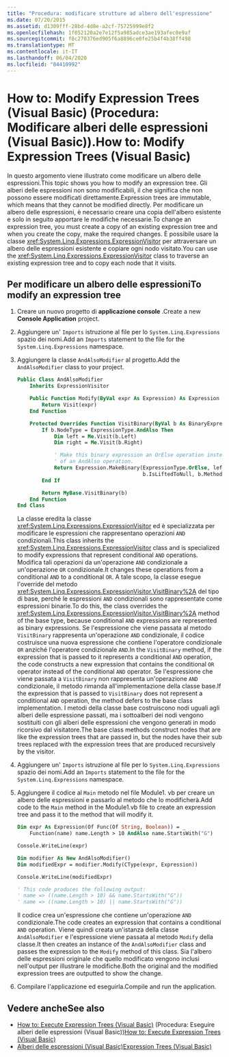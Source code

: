 ```yaml
---
title: "Procedura: modificare strutture ad albero dell'espressione"
ms.date: 07/20/2015
ms.assetid: d1309fff-28bd-4d8e-a2cf-75725999e8f2
ms.openlocfilehash: 1f052120a2e7e12f5a985adce3ae193afec0e9af
ms.sourcegitcommit: f8c270376ed905f6a8896ce0fe25b4f4b38ff498
ms.translationtype: MT
ms.contentlocale: it-IT
ms.lasthandoff: 06/04/2020
ms.locfileid: "84410992"
---
```

# <a name="how-to-modify-expression-trees-visual-basic"></a><span data-ttu-id="6c3ac-102">How to: Modify Expression Trees (Visual Basic) (Procedura: Modificare alberi delle espressioni (Visual Basic)).</span><span class="sxs-lookup"><span data-stu-id="6c3ac-102">How to: Modify Expression Trees (Visual Basic)</span></span>

<span data-ttu-id="6c3ac-103">In questo argomento viene illustrato come modificare un albero delle espressioni.</span><span class="sxs-lookup"><span data-stu-id="6c3ac-103">This topic shows you how to modify an expression tree.</span></span> <span data-ttu-id="6c3ac-104">Gli alberi delle espressioni non sono modificabili, il che significa che non possono essere modificati direttamente.</span><span class="sxs-lookup"><span data-stu-id="6c3ac-104">Expression trees are immutable, which means that they cannot be modified directly.</span></span> <span data-ttu-id="6c3ac-105">Per modificare un albero delle espressioni, è necessario creare una copia dell'albero esistente e solo in seguito apportare le modifiche necessarie.</span><span class="sxs-lookup"><span data-stu-id="6c3ac-105">To change an expression tree, you must create a copy of an existing expression tree and when you create the copy, make the required changes.</span></span> <span data-ttu-id="6c3ac-106">È possibile usare la classe <xref:System.Linq.Expressions.ExpressionVisitor> per attraversare un albero delle espressioni esistente e copiare ogni nodo visitato.</span><span class="sxs-lookup"><span data-stu-id="6c3ac-106">You can use the <xref:System.Linq.Expressions.ExpressionVisitor> class to traverse an existing expression tree and to copy each node that it visits.</span></span>

## <a name="to-modify-an-expression-tree"></a><span data-ttu-id="6c3ac-107">Per modificare un albero delle espressioni</span><span class="sxs-lookup"><span data-stu-id="6c3ac-107">To modify an expression tree</span></span>

1. <span data-ttu-id="6c3ac-108">Creare un nuovo progetto di **applicazione console** .</span><span class="sxs-lookup"><span data-stu-id="6c3ac-108">Create a new **Console Application** project.</span></span>

2. <span data-ttu-id="6c3ac-109">Aggiungere un' `Imports` istruzione al file per lo `System.Linq.Expressions` spazio dei nomi.</span><span class="sxs-lookup"><span data-stu-id="6c3ac-109">Add an `Imports` statement to the file for the `System.Linq.Expressions` namespace.</span></span>

3. <span data-ttu-id="6c3ac-110">Aggiungere la classe `AndAlsoModifier` al progetto.</span><span class="sxs-lookup"><span data-stu-id="6c3ac-110">Add the `AndAlsoModifier` class to your project.</span></span>

    ```vb
    Public Class AndAlsoModifier
        Inherits ExpressionVisitor

        Public Function Modify(ByVal expr As Expression) As Expression
            Return Visit(expr)
        End Function

        Protected Overrides Function VisitBinary(ByVal b As BinaryExpression) As Expression
            If b.NodeType = ExpressionType.AndAlso Then
                Dim left = Me.Visit(b.Left)
                Dim right = Me.Visit(b.Right)

                ' Make this binary expression an OrElse operation instead
                ' of an AndAlso operation.
                Return Expression.MakeBinary(ExpressionType.OrElse, left, right, _
                                             b.IsLiftedToNull, b.Method)
            End If

            Return MyBase.VisitBinary(b)
        End Function
    End Class
    ```

    <span data-ttu-id="6c3ac-111">La classe eredita la classe <xref:System.Linq.Expressions.ExpressionVisitor> ed è specializzata per modificare le espressioni che rappresentano operazioni `AND` condizionali.</span><span class="sxs-lookup"><span data-stu-id="6c3ac-111">This class inherits the <xref:System.Linq.Expressions.ExpressionVisitor> class and is specialized to modify expressions that represent conditional `AND` operations.</span></span> <span data-ttu-id="6c3ac-112">Modifica tali operazioni da un'operazione `AND` condizionale a un'operazione `OR` condizionale.</span><span class="sxs-lookup"><span data-stu-id="6c3ac-112">It changes these operations from a conditional `AND` to a conditional `OR`.</span></span> <span data-ttu-id="6c3ac-113">A tale scopo, la classe esegue l'override del metodo <xref:System.Linq.Expressions.ExpressionVisitor.VisitBinary%2A> del tipo di base, perché le espressioni `AND` condizionali sono rappresentate come espressioni binarie.</span><span class="sxs-lookup"><span data-stu-id="6c3ac-113">To do this, the class overrides the <xref:System.Linq.Expressions.ExpressionVisitor.VisitBinary%2A> method of the base type, because conditional `AND` expressions are represented as binary expressions.</span></span> <span data-ttu-id="6c3ac-114">Se l'espressione che viene passata al metodo `VisitBinary` rappresenta un'operazione `AND` condizionale, il codice costruisce una nuova espressione che contiene l'operatore condizionale `OR` anziché l'operatore condizionale `AND`.</span><span class="sxs-lookup"><span data-stu-id="6c3ac-114">In the `VisitBinary` method, if the expression that is passed to it represents a conditional `AND` operation, the code constructs a new expression that contains the conditional `OR` operator instead of the conditional `AND` operator.</span></span> <span data-ttu-id="6c3ac-115">Se l'espressione che viene passata a `VisitBinary` non rappresenta un'operazione `AND` condizionale, il metodo rimanda all'implementazione della classe base.</span><span class="sxs-lookup"><span data-stu-id="6c3ac-115">If the expression that is passed to `VisitBinary` does not represent a conditional `AND` operation, the method defers to the base class implementation.</span></span> <span data-ttu-id="6c3ac-116">I metodi della classe base costruiscono nodi uguali agli alberi delle espressione passati, ma i sottoalberi dei nodi vengono sostituiti con gli alberi delle espressioni che vengono generati in modo ricorsivo dal visitatore.</span><span class="sxs-lookup"><span data-stu-id="6c3ac-116">The base class methods construct nodes that are like the expression trees that are passed in, but the nodes have their sub trees replaced with the expression trees that are produced recursively by the visitor.</span></span>

4. <span data-ttu-id="6c3ac-117">Aggiungere un' `Imports` istruzione al file per lo `System.Linq.Expressions` spazio dei nomi.</span><span class="sxs-lookup"><span data-stu-id="6c3ac-117">Add an `Imports` statement to the file for the `System.Linq.Expressions` namespace.</span></span>

5. <span data-ttu-id="6c3ac-118">Aggiungere il codice al `Main` metodo nel file Module1. vb per creare un albero delle espressioni e passarlo al metodo che lo modificherà.</span><span class="sxs-lookup"><span data-stu-id="6c3ac-118">Add code to the `Main` method in the Module1.vb file to create an expression tree and pass it to the method that will modify it.</span></span>

    ```vb
    Dim expr As Expression(Of Func(Of String, Boolean)) = _
        Function(name) name.Length > 10 AndAlso name.StartsWith("G")

    Console.WriteLine(expr)

    Dim modifier As New AndAlsoModifier()
    Dim modifiedExpr = modifier.Modify(CType(expr, Expression))

    Console.WriteLine(modifiedExpr)

    ' This code produces the following output:
    ' name => ((name.Length > 10) && name.StartsWith("G"))
    ' name => ((name.Length > 10) || name.StartsWith("G"))
    ```

    <span data-ttu-id="6c3ac-119">Il codice crea un'espressione che contiene un'operazione `AND` condizionale.</span><span class="sxs-lookup"><span data-stu-id="6c3ac-119">The code creates an expression that contains a conditional `AND` operation.</span></span> <span data-ttu-id="6c3ac-120">Viene quindi creata un'istanza della classe `AndAlsoModifier` e l'espressione viene passata al metodo `Modify` della classe.</span><span class="sxs-lookup"><span data-stu-id="6c3ac-120">It then creates an instance of the `AndAlsoModifier` class and passes the expression to the `Modify` method of this class.</span></span> <span data-ttu-id="6c3ac-121">Sia l'albero delle espressioni originale che quello modificato vengono inclusi nell'output per illustrare le modifiche.</span><span class="sxs-lookup"><span data-stu-id="6c3ac-121">Both the original and the modified expression trees are outputted to show the change.</span></span>

6. <span data-ttu-id="6c3ac-122">Compilare l'applicazione ed eseguirla.</span><span class="sxs-lookup"><span data-stu-id="6c3ac-122">Compile and run the application.</span></span>

## <a name="see-also"></a><span data-ttu-id="6c3ac-123">Vedere anche</span><span class="sxs-lookup"><span data-stu-id="6c3ac-123">See also</span></span>

- <span data-ttu-id="6c3ac-124">[How to: Execute Expression Trees (Visual Basic)](how-to-execute-expression-trees.md) (Procedura: Eseguire alberi delle espressioni (Visual Basic))</span><span class="sxs-lookup"><span data-stu-id="6c3ac-124">[How to: Execute Expression Trees (Visual Basic)](how-to-execute-expression-trees.md)</span></span>
- [<span data-ttu-id="6c3ac-125">Alberi delle espressioni (Visual Basic)</span><span class="sxs-lookup"><span data-stu-id="6c3ac-125">Expression Trees (Visual Basic)</span></span>](index.md)

